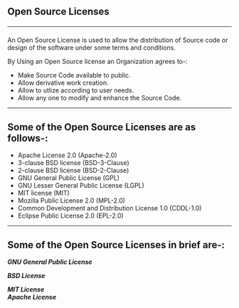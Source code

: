 ## Open Source Licenses<hr>
An Open Source License is used to allow the distribution of Source code or design of the software under some terms and conditions.<br>

By Using an Open Source license an Organization agrees to-:
- Make Source Code available to public.
- Allow derivative work creation.
- Allow to utlize according to user needs.
- Allow any one to modify and enhance the Source Code.
<hr>

## Some of the Open Source Licenses are as follows-:
- Apache License 2.0 (Apache-2.0)
- 3-clause BSD license (BSD-3-Clause)
- 2-clause BSD license (BSD-2-Clause)
- GNU General Public License (GPL)
- GNU Lesser General Public License (LGPL)
- MIT license (MIT)
- Mozilla Public License 2.0 (MPL-2.0)
- Common Development and Distribution License 1.0 (CDDL-1.0)
- Eclipse Public License 2.0 (EPL-2.0)
<hr>

## Some of the Open Source Licenses in brief are-:

***GNU General Public License***<br>

***BSD License***<br>

***MIT License***<br>
***Apache License***<br>


